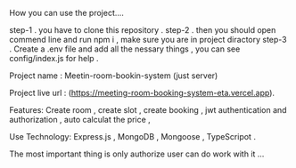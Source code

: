 How you can use the project....

step-1 . you have to clone this repository .
step-2 . then you should open commend line and run npm i , make sure you are in project diractory
step-3 . Create a .env file and add all the nessary things , you can see config/index.js for help .

Project name : Meetin-room-bookin-system (just server)

Project live url : (https://meeting-room-booking-system-eta.vercel.app).

Features: Create room , create slot , create booking , jwt authentication and authorization , auto calculat the price ,

Use Technology: Express.js , MongoDB , Mongoose , TypeScripot .

The most important thing is only authorize user can do work with it ...
